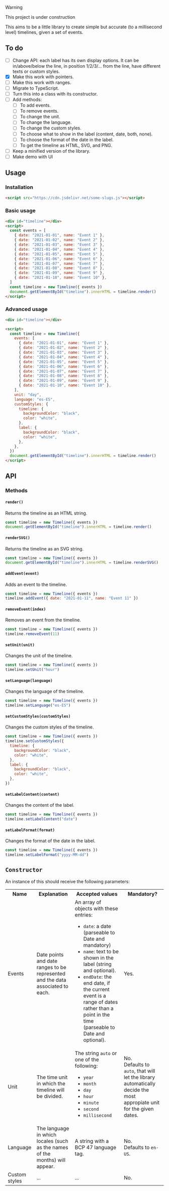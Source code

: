 > [!WARNING]
> This project is under construction️

This aims to be a little library to create simple but accurate (to a millisecond level) timelines, given a set of events.

## To do

- [ ] Change API: each label has its own display options. It can be in/above/below the line, in position 1/2/3/... from the line, have different texts or custom styles.
- [x] Make this work with pointers.
- [ ] Make this work with ranges.
- [ ] Migrate to TypeScript.
- [ ] Turn this into a class with its constructor.
- [ ] Add methods:
  - [ ] To add events.
  - [ ] To remove events.
  - [ ] To change the unit.
  - [ ] To change the language.
  - [ ] To change the custom styles.
  - [ ] To choose what to show in the label (content, date, both, none).
  - [ ] To choose the format of the date in the label.
  - [ ] To get the timeline as HTML, SVG, and PNG.
- [ ] Keep a minified version of the library.
- [ ] Make demo with UI

## Usage

### Installation

```html
<script src="https://cdn.jsdelivr.net/some-slugs.js"></script>
```

### Basic usage

```html
<div id="timeline"></div>
<script>
  const events = [
    { date: "2021-01-01", name: "Event 1" },
    { date: "2021-01-02", name: "Event 2" },
    { date: "2021-01-03", name: "Event 3" },
    { date: "2021-01-04", name: "Event 4" },
    { date: "2021-01-05", name: "Event 5" },
    { date: "2021-01-06", name: "Event 6" },
    { date: "2021-01-07", name: "Event 7" },
    { date: "2021-01-08", name: "Event 8" },
    { date: "2021-01-09", name: "Event 9" },
    { date: "2021-01-10", name: "Event 10" },
  ]
  const timeline = new Timeline({ events })
  document.getElementById("timeline").innerHTML = timeline.render()
</script>
```

### Advanced usage

```html
<div id="timeline"></div>

<script>
  const timeline = new Timeline({
    events: [
      { date: "2021-01-01", name: "Event 1" },
      { date: "2021-01-02", name: "Event 2" },
      { date: "2021-01-03", name: "Event 3" },
      { date: "2021-01-04", name: "Event 4" },
      { date: "2021-01-05", name: "Event 5" },
      { date: "2021-01-06", name: "Event 6" },
      { date: "2021-01-07", name: "Event 7" },
      { date: "2021-01-08", name: "Event 8" },
      { date: "2021-01-09", name: "Event 9" },
      { date: "2021-01-10", name: "Event 10" },
    ],
    unit: "day",
    language: "es-ES",
    customStyles: {
      timeline: {
        backgroundColor: "black",
        color: "white",
      },
      label: {
        backgroundColor: "black",
        color: "white",
      },
    },
  })
  document.getElementById("timeline").innerHTML = timeline.render()
</script>
```

## API

### Methods

#### `render()`

Returns the timeline as an HTML string.

```javascript
const timeline = new Timeline({ events })
document.getElementById("timeline").innerHTML = timeline.render()
```

#### `renderSVG()`

Returns the timeline as an SVG string.

```javascript
const timeline = new Timeline({ events })
document.getElementById("timeline").innerHTML = timeline.renderSVG()
```

#### `addEvent(event)`

Adds an event to the timeline.

```javascript
const timeline = new Timeline({ events })
timeline.addEvent({ date: "2021-01-11", name: "Event 11" })
```

#### `removeEvent(index)`

Removes an event from the timeline.

```javascript
const timeline = new Timeline({ events })
timeline.removeEvent(11)
```

#### `setUnit(unit)`

Changes the unit of the timeline.

```javascript
const timeline = new Timeline({ events })
timeline.setUnit("hour")
```

#### `setLanguage(language)`

Changes the language of the timeline.

```javascript
const timeline = new Timeline({ events })
timeline.setLanguage("es-ES")
```

#### `setCustomStyles(customStyles)`

Changes the custom styles of the timeline.

```javascript
const timeline = new Timeline({ events })
timeline.setCustomStyles({
  timeline: {
    backgroundColor: "black",
    color: "white",
  },
  label: {
    backgroundColor: "black",
    color: "white",
  },
})
```

#### `setLabelContent(content)`

Changes the content of the label.

```javascript
const timeline = new Timeline({ events })
timeline.setLabelContent("date")
```

#### `setLabelFormat(format)`

Changes the format of the date in the label.

```javascript
const timeline = new Timeline({ events })
timeline.setLabelFormat("yyyy-MM-dd")
```

## `Constructor`

An instance of this should receive the following parameters:

<table>
    <tr>
        <th>Name</th>
        <th>Explanation</th>
        <th>Accepted values</th>
        <th>Mandatory?</th>
    </tr>
    <tr>
        <td>Events</td>
        <td>Date points and date ranges to be represented and the data associated to each.</td>
        <td>
            An array of objects with these entries:
            <ul>
                <li><code>date</code>: a date (parseable to Date and mandatory)</li>
                <li><code>name</code>: text to be shown in the label (string and optional).</li>
                <li><code>endDate</code>: the end date, if the current event is a range of dates rather than a point in the time (parseable to Date and optional).</li>
            </ul>
        </td>
        <td>Yes.</td>
    </tr>
    <tr>
        <td>Unit</td>
        <td>The time unit in which the timeline will be divided.</td>
        <td>
            The string <code>auto</code> or one of the following:
            <ul>
                <li><code>year</code></li>
                <li><code>month</code></li>
                <li><code>day</code></li>
                <li><code>hour</code></li>
                <li><code>minute</code></li>
                <li><code>second</code></li>
                <li><code>millisecond</code></li>
            </ul>
        </td>
        <td>No.<br>Defaults to <code>auto</code>, that will let the library automatically decide the most appropiate unit for the given dates.</td>
    </tr>
    <tr>
        <td>Language</td>
        <td>The language in which locales (such as the names of the months) will appear.</td>
        <td>A string with a BCP 47 language tag.</td>
        <td>No.<br>Defaults to <code>en-US</code>.</td>
    </tr>
    <tr>
        <td>Custom styles</td>
        <td>...</td>
        <td>...</td>
        <td>No.</td>
    </tr>
</table>

